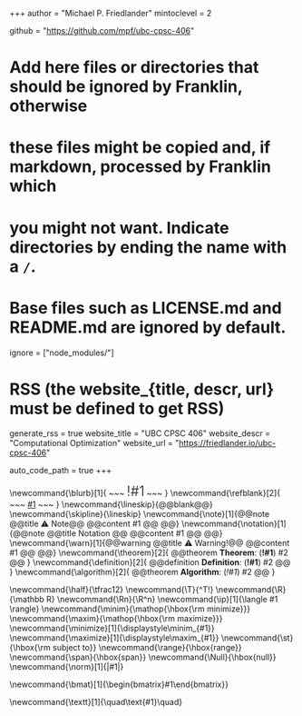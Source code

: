 <!--
Add here global page variables to use throughout your website.
-->
+++
author = "Michael P. Friedlander"
mintoclevel = 2

github = "https://github.com/mpf/ubc-cpsc-406"

# Add here files or directories that should be ignored by Franklin, otherwise
# these files might be copied and, if markdown, processed by Franklin which
# you might not want. Indicate directories by ending the name with a `/`.
# Base files such as LICENSE.md and README.md are ignored by default.
ignore = ["node_modules/"]

# RSS (the website_{title, descr, url} must be defined to get RSS)
generate_rss = true
website_title = "UBC CPSC 406"
website_descr = "Computational Optimization"
website_url   = "https://friedlander.io/ubc-cpsc-406"

auto_code_path = true
+++

\newcommand{\blurb}[1]{
    ~~~
    <span style="font-size:24px;font-weight:300;">!#1</span>
    ~~~
}
\newcommand{\refblank}[2]{
    ~~~
    <a href="!#2" target="_blank" rel="noopener noreferrer">#1</a>
    ~~~
}
\newcommand{\lineskip}{@@blank@@}
\newcommand{\skipline}{\lineskip}
\newcommand{\note}[1]{@@note @@title ⚠ Note@@ @@content #1 @@ @@}
\newcommand{\notation}[1]{@@note @@title Notation @@ @@content #1 @@ @@}
\newcommand{\warn}[1]{@@warning @@title ⚠ Warning!@@ @@content #1 @@ @@}
\newcommand{\theorem}[2]{ @@theorem **Theorem**: (**!#1**) #2 @@ }
\newcommand{\definition}[2]{ @@definition **Definition**: (**!#1**) #2 @@ }
\newcommand{\algorithm}[2]{ @@theorem **Algorithm**: (_!#1_) #2 @@ }
<!--
Add here global latex commands to use throughout your pages.
-->
\newcommand{\half}{\tfrac12}
\newcommand{\T}{^T\!}
\newcommand{\R}{\mathbb R}
\newcommand{\Rn}{\R^n}
\newcommand{\ip}[1]{\langle #1 \rangle}
\newcommand{\minim}{\mathop{\hbox{\rm minimize}}}
\newcommand{\maxim}{\mathop{\hbox{\rm maximize}}}
\newcommand{\minimize}[1]{\displaystyle\minim_{#1}}
\newcommand{\maximize}[1]{\displaystyle\maxim_{#1}}
\newcommand{\st}{\hbox{\rm subject to}}
\newcommand{\range}{\hbox{range}}
\newcommand{\span}{\hbox{span}}
\newcommand{\Null}{\hbox{null}}
\newcommand{\norm}[1]{\|#1\|}

<!-- Matrices -->
\newcommand{\bmat}[1]{\begin{bmatrix}#1\end{bmatrix}}

\newcommand{\textt}[1]{\quad\text{#1}\quad}